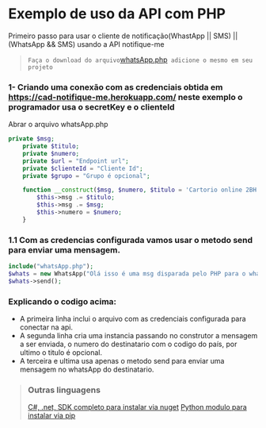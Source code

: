 # Exemplo de uso da API com PHP
 Primeiro passo para usar o cliente de notificação(WhastApp || SMS) || (WhatsApp && SMS) usando a API notifique-me
 
 > ` Faça o download do arquivo `[whatsApp.php](ithub.com/Mrr66/php-notifique-me-whatsApp/edit/main/whatsApp.php)` adicione o mesmo em seu projeto`

 ### 1- Criando uma conexão com as credenciais obtida em https://cad-notifique-me.herokuapp.com/ neste exemplo o programador usa o secretKey e o clienteId
Abrar o arquivo whatsApp.php
```php
private $msg;
    private $titulo;
    private $numero;
    private $url = "Endpoint url";
    private $clienteId = "Cliente Id";
    private $grupo = "Grupo é opcional";

    function __construct($msg, $numero, $titulo = 'Cartorio online 2BH ') {
        $this->msg .= $titulo;
        $this->msg .= $msg;
        $this->numero = $numero;
    }
```
### 1.1 Com as credencias configurada vamos usar o metodo send para enviar uma mensagem.

```php
include("whatsApp.php");
$whats = new WhatsApp("Olá isso é uma msg disparada pelo PHP para o whatsApp com API notifique-me", 559000000000, "Isso é um teste"); 
$whats->send();
```
### Explicando o codigo acima:
* A primeira linha inclui o arquivo com as credenciais configurada para conectar na api.
* A segunda linha cria uma instancia passando no construtor a mensagem a ser enviada, o numero do destinatario com o codigo do país, por ultimo o titulo é opcional.
* A terceira e ultima usa apenas o metodo send para enviar uma mensagem no whatsApp do destinatario.

>
> ### Outras linguagens
>
> [C#, .net, SDK completo para instalar via nuget](https://github.com/Mrr66/Notifique.me)
> [Python modulo para instalar via pip](https://github.com/Mrr66/Notifique-me-python)
>
